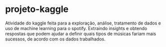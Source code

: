 # projeto-kaggle

Atividade do kaggle feita para a exploração, análise, tratamento de dados e uso de machine learning para o spotify.
Extraindo insights e obtendo respostas que podem ajudar a definir quais tipos de músicas fariam mais sucessos, de acordo com os dados trabalhados.
